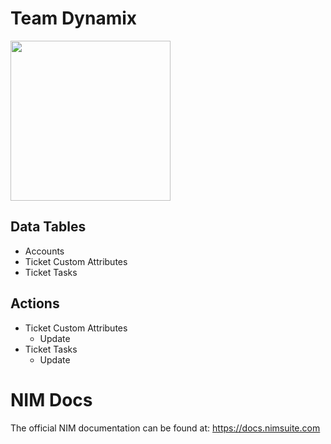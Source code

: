 # Team Dynamix
<img src="https://github.com/Tools4ever-NIM/NIM-System-Powershell-Team-Dynamix-Report/assets/24281600/80cfb5ca-517d-4f55-90ef-08eb74281eeb" width="256px" />


## Data Tables
- Accounts
- Ticket Custom Attributes
- Ticket Tasks


## Actions
- Ticket Custom Attributes
    - Update
- Ticket Tasks
    - Update


# NIM Docs
The official NIM documentation can be found at: https://docs.nimsuite.com
